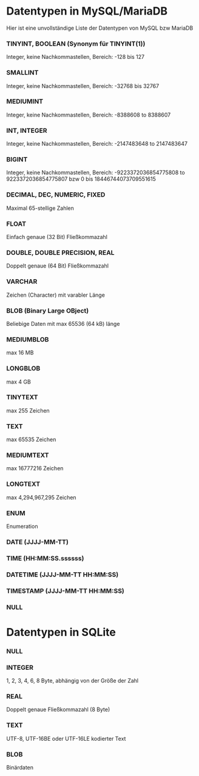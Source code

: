 # Datentypen in MySQL/MariaDB
Hier ist eine unvollständige Liste der Datentypen von MySQL bzw MariaDB


### TINYINT, BOOLEAN (Synonym für TINYINT(1))
Integer, keine Nachkommastellen, Bereich: -128 bis 127

### SMALLINT
Integer, keine Nachkommastellen, Bereich: -32768 bis 32767

### MEDIUMINT
Integer, keine Nachkommastellen, Bereich: -8388608 to 8388607

### INT, INTEGER
Integer, keine Nachkommastellen, Bereich: -2147483648 to 2147483647

### BIGINT
Integer, keine Nachkommastellen, Bereich: -9223372036854775808 to 9223372036854775807 bzw 0 bis 18446744073709551615

### DECIMAL, DEC, NUMERIC, FIXED
Maximal 65-stellige Zahlen

### FLOAT
Einfach genaue (32 Bit) Fließkommazahl

### DOUBLE, DOUBLE PRECISION, REAL
Doppelt genaue (64 Bit) Fließkommazahl

### VARCHAR
Zeichen (Character) mit varabler Länge

### BLOB (Binary Large OBject)
Beliebige Daten mit max 65536 (64 kB) länge
### MEDIUMBLOB
max 16 MB
### LONGBLOB
max 4 GB

### TINYTEXT
max 255 Zeichen
### TEXT
max 65535 Zeichen
### MEDIUMTEXT
max 16777216 Zeichen
### LONGTEXT
max 4,294,967,295 Zeichen

### ENUM
Enumeration

### DATE (JJJJ-MM-TT)
### TIME (HH:MM:SS.ssssss)
### DATETIME (JJJJ-MM-TT HH:MM:SS)
### TIMESTAMP (JJJJ-MM-TT HH:MM:SS)

### NULL

# Datentypen in SQLite
### NULL
### INTEGER
1, 2, 3, 4, 6, 8 Byte, abhängig von der Größe der Zahl
### REAL
Doppelt genaue Fließkommazahl (8 Byte)
### TEXT
UTF-8, UTF-16BE oder UTF-16LE kodierter Text
### BLOB
Binärdaten
